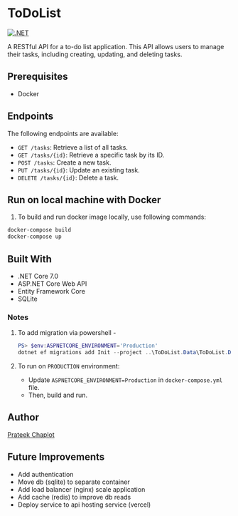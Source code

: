 # ToDoList

[![.NET](https://github.com/prateekchaplot/ToDoList/actions/workflows/dotnet.yml/badge.svg?branch=master)](https://github.com/prateekchaplot/ToDoList/actions/workflows/dotnet.yml)

A RESTful API for a to-do list application. This API allows users to manage their tasks, including creating, updating, and deleting tasks.

## Prerequisites

- Docker

## Endpoints

The following endpoints are available:

- `GET /tasks`: Retrieve a list of all tasks.
- `GET /tasks/{id}`: Retrieve a specific task by its ID.
- `POST /tasks`: Create a new task.
- `PUT /tasks/{id}`: Update an existing task.
- `DELETE /tasks/{id}`: Delete a task.


## Run on local machine with Docker

1. To build and run docker image locally, use following commands:

```powershell
docker-compose build
docker-compose up
```

## Built With

- .NET Core 7.0
- ASP.NET Core Web API
- Entity Framework Core
- SQLite

### Notes

1. To add migration via powershell -

    ```powershell
    PS> $env:ASPNETCORE_ENVIRONMENT='Production'
    dotnet ef migrations add Init --project ..\ToDoList.Data\ToDoList.Data.csproj
    ```

1. To run on `PRODUCTION` environment:
    - Update `ASPNETCORE_ENVIRONMENT=Production` in `docker-compose.yml` file.
    - Then, build and run.

## Author

[Prateek Chaplot](https://github.com/prateekchaplot/)

## Future Improvements

- Add authentication
- Move db (sqlite) to separate container
- Add load balancer (nginx) scale application
- Add cache (redis) to improve db reads
- Deploy service to api hosting service (vercel)
